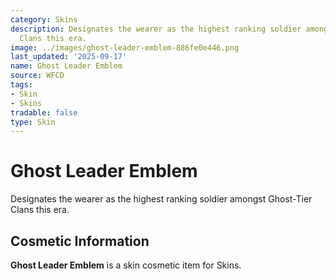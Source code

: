 ```yaml
---
category: Skins
description: Designates the wearer as the highest ranking soldier amongst Ghost-Tier
  Clans this era.
image: ../images/ghost-leader-emblem-886fe0e446.png
last_updated: '2025-09-17'
name: Ghost Leader Emblem
source: WFCD
tags:
- Skin
- Skins
tradable: false
type: Skin
---
```


# Ghost Leader Emblem

Designates the wearer as the highest ranking soldier amongst Ghost-Tier Clans this era.

## Cosmetic Information

**Ghost Leader Emblem** is a skin cosmetic item for Skins.

